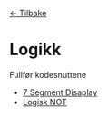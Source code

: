[<- Tilbake](/README.md#arbeidskrav)

# Logikk

Fullfør kodesnuttene

- [7 Segment Disaplay](segment/segment.ino)
- [Logisk NOT](not/not.ino)
